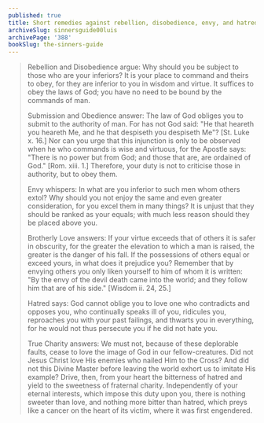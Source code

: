 ```yaml
---
published: true
title: Short remedies against rebellion, disobedience, envy, and hatred
archiveSlug: sinnersguide00luis
archivePage: '388'
bookSlug: the-sinners-guide
---
```


> Rebellion and Disobedience argue: Why should you be subject to those who are your inferiors? It is your place to command and theirs to obey, for they are inferior to you in wisdom and virtue. It suffices to obey the laws of God; you have no need to be bound by the commands of man.
>
> Submission and Obedience answer: The law of God obliges you to submit to the authority of man. For has not God said: "He that heareth you heareth Me, and he that despiseth you despiseth Me"? [St. Luke x. 16.] Nor can you urge that this injunction is only to be observed when he who commands is wise and virtuous, for the Apostle says: "There is no power but from God; and those that are, are ordained of God." [Rom. xiii. 1.] Therefore, your duty is not to criticise those in authority, but to obey them.
>
> Envy whispers: In what are you inferior to such men whom others extol? Why should you not enjoy the same and even greater consideration, for you excel them in many things? It is unjust that they should be ranked as your equals; with much less reason should they be placed above you.
> 
> Brotherly Love answers: If your virtue exceeds that of others it is safer in obscurity, for the greater the elevation to which a man is raised, the greater is the danger of his fall. If the possessions of others equal or exceed yours, in what does it prejudice you? Remember that by envying others you only liken yourself to him of whom it is written: "By the envy of the devil death came into the world; and they follow him that are of his side." [Wisdom ii. 24, 25.]
>
> Hatred says: God cannot oblige you to love one who contradicts and opposes you, who continually speaks ill of you, ridicules you, reproaches you with your past failings, and thwarts you in everything, for he would not thus persecute you if he did not hate you.
> 
> True Charity answers: We must not, because of these deplorable faults, cease to love the image of God in our fellow-creatures. Did not Jesus Christ love His enemies who nailed Him to the Cross? And did not this Divine Master before leaving the world exhort us to imitate His example? Drive, then, from your heart the bitterness of hatred and yield to the sweetness of fraternal charity. Independently of your eternal interests, which impose this duty upon you, there is nothing sweeter than love, and nothing more bitter than hatred, which preys like a cancer on the heart of its victim, where it was first engendered.
